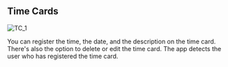 ## Time Cards ##


![TC_1](https://github.com/user-attachments/assets/cebc0598-d223-491e-8261-84ac90dc8809)

You can register the time, the date, and the description on the time card.
There's also the option to delete or edit the time card.
The app detects the user who has registered the time card.
